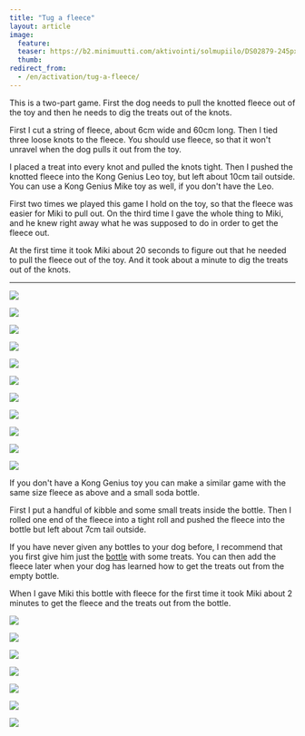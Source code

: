 ```yaml
---
title: "Tug a fleece"
layout: article
image:
  feature:
  teaser: https://b2.minimuutti.com/aktivointi/solmupiilo/DS02879-245px.jpg
  thumb:
redirect_from:
  - /en/activation/tug-a-fleece/
---
```


This is a two-part game. First the dog needs to pull the knotted fleece out of the toy and then he needs to dig the treats out of the knots.

First I cut a string of fleece, about 6cm wide and 60cm long. Then I tied three loose knots to the fleece. You should use fleece, so that it won't unravel when the dog pulls it out from the toy.

I placed a treat into every knot and pulled the knots tight. Then I pushed the knotted fleece into the Kong Genius Leo toy, but left about 10cm tail outside. You can use a Kong Genius Mike toy as well, if you don't have the Leo.

First two times we played this game I hold on the toy, so that the fleece was easier for Miki to pull out. On the third time I gave the whole thing to Miki, and he knew right away what he was supposed to do in order to get the fleece out.

At the first time it took Miki about 20 seconds to figure out that he needed to pull the fleece out of the toy. And it took about a minute to dig the treats out of the knots.

---

![](https://b2.minimuutti.com/aktivointi/solmupiilo/DS02729-800px.jpg)

![](https://b2.minimuutti.com/aktivointi/solmupiilo/DS02746-800px.jpg)

![](https://b2.minimuutti.com/aktivointi/solmupiilo/DS02757-800px.jpg)

![](https://b2.minimuutti.com/aktivointi/solmupiilo/DS02775-800px.jpg)

![](https://b2.minimuutti.com/aktivointi/solmupiilo/DS02797-800px.jpg)

![](https://b2.minimuutti.com/aktivointi/solmupiilo/DS02806-800px.jpg)

![](https://b2.minimuutti.com/aktivointi/solmupiilo/DS02849-800px.jpg)

![](https://b2.minimuutti.com/aktivointi/solmupiilo/DS02879-800px.jpg)

![](https://b2.minimuutti.com/aktivointi/solmupiilo/DS02887-800px.jpg)

![](https://b2.minimuutti.com/aktivointi/solmupiilo/DS02719-800px.jpg)

![](https://b2.minimuutti.com/aktivointi/solmupiilo/DS02720-800px.jpg)

If you don't have a Kong Genius toy you can make a similar game with the same size fleece as above and a small soda bottle.

First I put a handful of kibble and some small treats inside the bottle. Then I rolled one end of the fleece into a tight roll and pushed the fleece into the bottle but left about 7cm tail outside.

If you have never given any bottles to your dog before, I recommend that you first give him just the [bottle](/en/brain-games/soda-bottle/) with some treats. You can then add the fleece later when your dog has learned how to get the treats out from the empty bottle.

When I gave Miki this bottle with fleece for the first time it took Miki about 2 minutes to get the fleece and the treats out from the bottle.

![](https://b2.minimuutti.com/aktivointi/solmupiilo/DS13410-800px.jpg)

![](https://b2.minimuutti.com/aktivointi/solmupiilo/DS13239-800px.jpg)

![](https://b2.minimuutti.com/aktivointi/solmupiilo/DS13255-800px.jpg)

![](https://b2.minimuutti.com/aktivointi/solmupiilo/DS13473-800px.jpg)

![](https://b2.minimuutti.com/aktivointi/solmupiilo/DS13302-800px.jpg)

![](https://b2.minimuutti.com/aktivointi/solmupiilo/DS13501-800px.jpg)

![](https://b2.minimuutti.com/aktivointi/solmupiilo/DS13519-800px.jpg)
